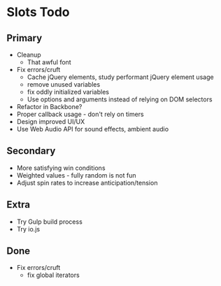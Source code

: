 # Slots Todo

## Primary

* Cleanup
  * That awful font
* Fix errors/cruft
  * Cache jQuery elements, study performant jQuery element usage
  * remove unused variables
  * fix oddly initialized variables
  * Use options and arguments instead of relying on DOM selectors
* Refactor in Backbone?
* Proper callback usage - don't rely on timers
* Design improved UI/UX
* Use Web Audio API for sound effects, ambient audio

## Secondary

* More satisfying win conditions
* Weighted values - fully random is not fun
* Adjust spin rates to increase anticipation/tension

## Extra

* Try Gulp build process
* Try io.js

## Done

* Fix errors/cruft
  * fix global iterators

